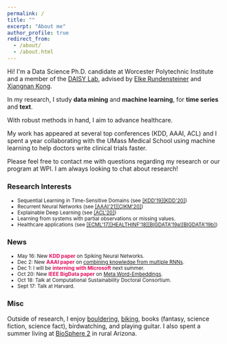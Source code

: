 ```yaml
---
permalink: /
title: ""
excerpt: "About me" 
author_profile: true
redirect_from: 
  - /about/
  - /about.html
---
```



Hi! I'm a Data Science Ph.D. candidate at Worcester Polytechnic Institute and a member of the [DAISY Lab](http://daisy.wpi.edu), advised by [Elke Rundensteiner](https://www.wpi.edu/people/faculty/rundenst) and [Xiangnan Kong](https://web.cs.wpi.edu/~xkong/).

<!--
My research lies at the intersection of  **data mining** and **sequential representation learning** with a focus on time series in partially-observable domains.
-->
<!--
In my research, I am intersecting and advancing **deep learning**, **data mining**, and **reinforcement learning** for **time series** and **text**.
-->
In my research, I study **data mining** and **machine learning**, for **time series** and **text**.
<!--
In my research I am advancing **deep learning**, **data mining**, and **reinforcement learning** methods for **time series** and **text**.
-->
With robust methods in hand, I aim to advance healthcare.
<!--
With robust methods in hand, I aim to increase the quality and accessibility of healthcare to support geographically and economically disadvantaged communities.
-->
<!--
With robust methods in hand, I am interested in applications towards improving the quality of healthcare for disadvantaged communities and towards the mitigation of the ongoing global collapse of biodiversity.
-->

My work has appeared at several top conferences (KDD, AAAI, ACL) and I spent a year collaborating with the UMass Medical School using machine learning to help doctors write clinical trials faster.

<!--
**I am seeking tenure-track faculty positions and post-doc positions starting in January 2022.**
-->
<!---
Ultimately I aim to advance sustainability in machine learning and apply machine learning to sustainability challenges, motivated by the low power consumption of the human brain and the massive carbon footprint of modern deep learning. Much of my work has also focused on human health and I look forward to continuing to solve impactful problems in this domain!
-->

<!--
My CV can be found [here](/files/hartvigsen_cv.pdf).
-->

Please feel free to contact me with questions regarding my research or our program at WPI. I am always looking to chat about research!

### Research Interests
<ul style="margin-bottom: 5px;">
<small>
  <li>Sequential Learning in Time-Sensitive Domains (see <a href="https://thartvigsen.github.io/papers/kdd19.pdf">[KDD'19]</a><a href="https://thartvigsen.github.io/papers/kdd20.pdf">[KDD'20]</a>)</li>
  <li>Recurrent Neural Networks (see <a href="https://thartvigsen.github.io/papers/aaai21.pdf">[AAAI'21]</a><a href="https://thartvigsen.github.io/papers/cikm20.pdf">[CIKM'20]</a>)</li>
  <li>Explainable Deep Learning (see <a href="https://thartvigsen.github.io/papers/acl20.pdf">[ACL'20]</a>)</li>
  <li>Learning from systems with partial observations or missing values.</li>
  <li>Healthcare applications (see <a href="http://ecmlpkdd2017.ijs.si/papers/paperID487.pdf">[ECML'17]</a><a href="https://www.scitepress.org/Papers/2018/65996/65996.pdf">[HEALTHINF'18]</a><a href="https://ieeexplore.ieee.org/abstract/document/9006400">[BIGDATA'19a]</a><a href="https://ieeexplore.ieee.org/abstract/document/9006403">[BIGDATA'19b]</a>)</li>
</small>
</ul>

### News
<ul style="margin-bottom: 5px;">
<small>
<li> May 16: New <span style="color: #E30B5C"><b>KDD paper</b></span> on Spiking Neural Networks.</li>
<li> Dec 2: New <span style="color: #E30B5C"><b>AAAI paper</b></span> on <a href="papers/aaai21.pdf">combining knowledge from multiple RNNs</a>.</li>
<li> Dec 1: I will be <span style="color: #E30B5C"><b>interning with Microsoft</b></span> next summer.</li>
<li> Oct 20: New <span style="color: #E30B5C"><b>IEEE BigData paper</b></span> on <a href="papers/bigdata20.pdf">Meta Word-Embeddings</a>.</li>
<li> Oct 18: Talk at Computational Sustainability Doctoral Consortium.</li>
<li> Sept 17: Talk at Harvard.</li>
<!--
<li> July 17: New CIKM paper on <a href="papers/cikm20.pdf">conditional computation in RNNs</a>.</li>
<li> June 4: Talk at FSU.</li>
<li> May 15: New <b>KDD</b> paper on <a href="papers/kdd20.pdf">Early Multi-label Classification</a>.</li>
<li> April 4: New <b>ACL</b> paper on the <a href="papers/acl20.pdf">interpretability of attention mechanisms for text classification</a>.</li>
-->
</small>
</ul>

<!--
I am generally interested in sequential representation learning, or building vector representations that capture relevant temporal dynamics in sequential data such as time series or text. So far, I have studied and published on early classification, clinical note classification, attention mechanisms for RNNs, meta word embeddings, interpretable machine learning, and irregularly-sampled time series. Much of my work involves Recurrent Neural Networks and Reinforcement Learning. On my [Publications](https://thartvigsen.github.io/publications/) page I describe some of my representative research in more detail. I am also interested in applications to problems of human health and sustainability (particularly conservation biology).
-->


<!--
### Publications

<ul style="list-style: none; background-color: #f8f9f9; border-radius: 8px; margin: 20px 0;">
<small>
<li><b>T. Hartvigsen</b>, C. Sen, X. Kong, E. Rundensteiner. Recurrent Halting Chain for Early Multi-label Classification. In Proc. of <b>KDD, 2020</b>. Research track, acceptance rate: 16.9%. [<a href="papers/kdd20.pdf">pdf</a>] [<a href="https://github.com/Thartvigsen/RecurrentHaltingChain">code</a>]</li>
<li>C. Sen, <b>T. Hartvigsen</b>, B. Yin, X. Kong, E. Rundensteiner. Human Attention Maps for Text Classification:  Do Humans and Neural Networks Focus on the Same Words? In Proc. of <b>ACL, 2020</b>. [<a href="papers/acl20.pdf">pdf</a>] [<a href="https://www.aclweb.org/anthology/2020.acl-main.419/">ACL link</a>] [<a href="http://davis.wpi.edu/dsrg/PROJECTS/YELPHAT/index.html">data</a>].</li>
<li>E. Teeple, <b>T. Hartvigsen</b>, C. Sen, K. Claypool, E. Rundensteiner. Clinical Performance Evaluation of a Machine Learning System for Predicting Hospital-Acquired Clostridium Difficile Infection. In Proc. of <b>HEALTHINF, 2020</b>. [<a href="https://www.scitepress.org/PublicationsDetail.aspx?ID=23u2EM1O4ro%3d&t=1">Paper Link</a>]</li>
<li>C. Sen, <b>T. Hartvigsen</b>, X. Kong, E. Rundensteiner. Patient-Level Classification of Clinical Note Sequences Guided by Attributed Hierarchical Attention. In Proc. of <b>IEEE BigData, 2019</b>. [<a href="https://ieeexplore.ieee.org/abstract/document/9006403">IEEE Link</a>]</li>
<li>C. Sen, <b>T. Hartvigsen</b>, X. Kong, E. Rundensteiner. Learning Temporal Relevance in Longitudinal Medical Notes. In Proc. of <b>IEEE BigData, 2019</b>. [<a href="https://ieeexplore.ieee.org/abstract/document/9006400">IEEE Link</a>]</li>
<li><b>T. Hartvigsen</b>, C. Sen, X. Kong, E. Rundensteiner. Adaptive-Halting Policy Network for Early Classification. In Proc. of <b>KDD, 2019</b>. Research track, acceptance rate: 14.2%. [<a href="https://dl.acm.org/doi/10.1145/3292500.3330974?cid=99659453882">ACM Paper Link</a>] [<a href="papers/kdd19.pdf">pdf</a>] [<a href="https://github.com/Thartvigsen/EARLIEST">code</a>] [<a href="https://www.youtube.com/watch?v=cgApUFeZDzY&list=PLhzEeQSx1uAFVhR8m631pY5TNiP1hkZCn&index=124&t=0s">Promotional Video</a>]</li>
<li>D. Johnston, L. Klindziuk, L. Nazarov, <b>T. Hartvigsen</b>, E. Rundensteiner. Early Diagnosis Prediction with Recurrent Neural Networks. In Proc. of <b>IEEE URTC, 2019</b>.</li>
<li>J. Thadajarassiri, C. Sen, <b>T. Hartvigsen</b>, X. Kong, E. Rundensteiner. Comparing General and Locally-Learned Word Embeddings for Clinical Text Mining. In Proc. of <b>IEEE BHI, 2019</b>. [<a href="papers/bhi19.pdf">pdf</a>]</li>
<li>J. Friend, A. Hauck, S. Kurada, C. Sen, <b>T. Hartvigsen</b>, E. Rundensteiner. Handling Missing Values in Multivariate Time Series Classification. In Proc. of <b>IEEE URTC, 2018</b>.</li>
<li><b>T. Hartvigsen</b>, C. Sen, E. Rundensteiner. Detecting MRSA Infections by Fusing Structured and Unstructured Electronic Health Record Data. <b>Communications in Computer and Information Science, Volume 1024, 2018</b>. [<a href="https://link.springer.com/chapter/10.1007/978-3-030-29196-9_21">pdf</a>]</li>
<li><b>T. Hartvigsen</b>, C. Sen, S. Brownell, E. Teeple, X. Kong, E. Rundensteiner. Early Prediction of MRSA Infections using Electronic Health Records. In Proc. of <b>HEALTHINF, 2018</b>. Shortlisted for Best Student Paper. [<a href="http://www.scitepress.org/Papers/2018/65996/65996.pdf">pdf</a>]</li>
<li>C. Sen, <b>T. Hartvigsen</b>, K. Claypool, E. Rundensteiner. CREST - Risk Prediction for Clostridium Difficile Infection Using Multimodal Data Mining. In Proc. of <b>ECML, 2017</b>. [<a href="http://ecmlpkdd2017.ijs.si/papers/paperID487.pdf">pdf</a>]</li>
</small>
</ul>background-color: #f8f9f9;
<ul style="list-style: none; border-radius: 8px; margin: 20px 0;">

<ul style="border-radius: 8px; margin: 10px 0;">
<h4 itemprop="name">Submitted Manuscripts</h4>
 <li style="margin: 0; padding: 0px 0 0px 54px; list-style: none; background-image: url('images/paper_icon.png'); background-repeat: no-repeat; background-position: left top; background-size: 20px;">
  <h3 itemprop="name">Maximizing Subset Accuracy on Incompletely-Labeled Data</h3>
  <div style="color:#5e81ac">
  W. Gerych, <strong>T. Hartvigsen</strong>, L. Buquicchio, E. Rundensteiner.
  </div>
 </li>

 <li style="margin: 0; padding: 0px 0 0px 54px; list-style: none; background-image: url('images/paper_icon.png'); background-repeat: no-repeat; background-position: left top; background-size: 20px;">
  <h3 itemprop="name">Human-Guided Attention for Explainable Text Classification</h3>
  <div style="color:#5e81ac">
  C. Sen, <strong>T. Hartvigsen</strong>, J. Thadajarassiri, D. Zhang, X. Kong, E. Rundensteiner.
  </div>
 </li>

 <li style="margin: 0; padding: 0px 0 0px 54px; list-style: none; background-image: url('images/paper_icon.png'); background-repeat: no-repeat; background-position: left top; background-size: 20px;">
  <h3 itemprop="name">Deep Positive Unlabeled Learning with a Sequential Bias</h3>
  <div style="color:#5e81ac">
  W. Gerych, <strong>T. Hartvigsen</strong>, L. Buquicchio, K. Chandrasekaran, A. Alajaji, H. Mansoor, E. Rundensteiner, E. Agu.
  </div>
 </li>


 <li style="margin: 0; padding: 0px 0 0px 54px; list-style: none; background-image: url('images/paper_icon.png'); background-repeat: no-repeat; background-position: left top; background-size: 20px;">
  <h3 itemprop="name">Variational Open-Set Recognition</h3>
  <div style="color:#5e81ac">
  L. Buquicchio, W. Gerych, K. Chandrasekaran, A. Alajaji, H. Mansoor, <strong>T. Hartvigsen</strong>, E. Rundensteiner.
  </div>
 </li>

<h4 itemprop="name">2021</h4>

 <li style="margin: 0; padding: 0px 0 0px 54px; list-style: none; background-image: url('images/paper_icon.png'); background-repeat: no-repeat; background-position: left top; background-size: 20px;">
  <h3 itemprop="name">Semi-Supervised Knowledge Amalgamation for Sequence Classification</h3>
  <div style="color:#5e81ac">
  J. Thadajarassiri, <strong>T. Hartvigsen</strong>, X. Kong, E. Rundensteiner.
  </div>

  <div style="color:#a3be8c">
  <strong>AAAI, 2021</strong>. Acceptance rate: 21%.
  </div>

  <div>
  [<a href="papers/aaai21.pdf">pdf</a>]
  [<a href="https://github.com/jida-thada/ska">code</a>]
  </div>
 </li>

<h4 itemprop="name">2020</h4>
 <li style="margin: 0; padding: 0px 0 0px 54px; list-style: none; background-image: url('images/paper_icon.png'); background-repeat: no-repeat; background-position: left top; background-size: 20px;">
  <h3 itemprop="name">Recurrent Halting Chain for Early Multi-label Classification</h3>
  <div style="color:#5e81ac">
  <strong>T. Hartvigsen</strong>, C. Sen, X. Kong, E. Rundensteiner.
  </div>

  <div style="color:#a3be8c">
  <strong>KDD, 2020</strong>. Research track, acceptance rate: 16.9%.
  </div>

  <div>
  [<a href="papers/kdd20.pdf">pdf</a>]
  [<a href="https://dl.acm.org/doi/10.1145/3394486.3403191?cid=99659453882">link</a>]
  [<a href="https://github.com/Thartvigsen/RecurrentHaltingChain">code</a>]
  [<a href=" https://youtu.be/Z1_jFf4DrtI ">20-min KDD Talk</a>]
  [<a href="https://www.youtube.com/watch?v=g8YWCCnkkiI&feature=youtu.be">5-min Poster Talk</a>]
  </div>
 </li>

 <li style="margin: 0; padding: 0px 0 0px 54px; list-style: none; background-image: url('images/paper_icon.png'); background-repeat: no-repeat; background-position: left top; background-size: 20px;">
  <h3 itemprop="name">Human Attention Maps for Text Classification:  Do Humans and Neural Networks Focus on the Same Words?</h3>
  <div style="color:#5e81ac">
  C. Sen, <strong>T. Hartvigsen</strong>, B. Yin, X. Kong, E. Rundensteiner.
  </div>

  <div style="color:#a3be8c">
  <strong>ACL, 2020</strong>. Long paper, acceptance rate: 17.6%.
  </div>

  <div>
  [<a href="papers/acl20.pdf">pdf</a>]
  [<a href="https://www.aclweb.org/anthology/2020.acl-main.419/">link</a>]
  [<a href="http://davis.wpi.edu/dsrg/PROJECTS/YELPHAT/index.html">data</a>]
  [<a href="http://slideslive.com/38929024">ACL talk</a>]
  </div>
 </li>

 <li style="margin: 0; padding: 0px 0 0px 54px; list-style: none; background-image: url('images/paper_icon.png'); background-repeat: no-repeat; background-position: left top; background-size: 20px;">
  <h3 itemprop="name">Learning to Selectively Update State Neurons in Recurrent Networks</h3>
  <div style="color:#5e81ac">
  <strong>T. Hartvigsen</strong>, C. Sen, X. Kong, E. Rundensteiner.
  </div>

  <div style="color:#a3be8c">
  <strong>CIKM, 2020</strong>. Research track, acceptance rate: 18%.
  </div>
  
  <div>
  [<a href="papers/cikm20.pdf">pdf</a>]
  [<a href="https://dl.acm.org/doi/10.1145/3340531.3412018?cid=99659453882">link</a>]
  [<a href="https://github.com/thartvigsen/sarnn">code</a>]
  </div>
 </li>

 <li style="margin: 0; padding: 0px 0 0px 54px; list-style: none; background-image: url('images/paper_icon.png'); background-repeat: no-repeat; background-position: left top; background-size: 20px;">
  <h3 itemprop="name">Learning Similarity-Preserving Meta-Embedding for Text Mining</h3>
  <div style="color:#5e81ac">
  J. Thadajarassiri, C. Sen, <strong>T. Hartvigsen</strong>, X. Kong, E. Rundensteiner.
  </div>

  <div style="color:#a3be8c">
  <strong>IEEE BigData, 2020</strong>. Long paper, acceptance rate: 15.5%.
  </div>

  <div>
  [<a href="papers/bigdata20.pdf">pdf</a>]
  [<a href="https://github.com/jida-thada/simme">code</a>]
  </div>
 </li>

 <li style="margin: 0; padding: 0px 0 0px 54px; list-style: none; background-image: url('images/paper_icon.png'); background-repeat: no-repeat; background-position: left top; background-size: 20px;">
  <h3 itemprop="name">Clinical Performance Evaluation of a Machine Learning System for Predicting Hospital-Acquired Clostridium Difficile Infection</h3>
  <div style="color:#5e81ac">
  E. Teeple, <strong>T. Hartvigsen</strong>, C. Sen, K. Claypool, E. Rundensteiner.
  </div>

  <div style="color:#a3be8c">
  <strong>HEALTHINF, 2020</strong>. Best Poster.
  </div>

  <div>
  [<a href="https://www.scitepress.org/PublicationsDetail.aspx?ID=23u2EM1O4ro%3d&t=1">link</a>]
  </div>
 </li>

<h4 itemprop="name">2019</h4>
 <li style="margin: 0; padding: 0px 0 0px 54px; list-style: none; background-image: url('images/paper_icon.png'); background-repeat: no-repeat; background-position: left top; background-size: 20px;">
  <h3 itemprop="name">Adaptive-Halting Policy Network for Early Classification</h3>
  <div style="color:#5e81ac">
  <strong>T. Hartvigsen</strong>, C. Sen, X. Kong, E. Rundensteiner. 
  </div>

  <div style="color:#a3be8c">
  <strong>KDD, 2019</strong>. Research track, acceptance rate: 14.2%.
  </div>

  <div>
  [<a href="papers/kdd19.pdf">pdf</a>]
  [<a href="https://dl.acm.org/doi/10.1145/3292500.3330974?cid=99659453882">link</a>]
  [<a href="https://github.com/Thartvigsen/EARLIEST">code</a>]
  [<a href="https://www.youtube.com/watch?v=cgApUFeZDzY&list=PLhzEeQSx1uAFVhR8m631pY5TNiP1hkZCn&index=124&t=0s">Promotional Video</a>]
  </div>
 </li>
 
 <li style="margin: 0; padding: 0px 0 0px 54px; list-style: none; background-image: url('images/paper_icon.png'); background-repeat: no-repeat; background-position: left top; background-size: 20px;">
  <h3 itemprop="name">Patient-Level Classification of Clinical Note Sequences Guided by Attributed Hierarchical Attention</h3>
  <div style="color:#5e81ac">
  C. Sen, <strong>T. Hartvigsen</strong>, X. Kong, E. Rundensteiner. 
  </div>

  <div style="color:#a3be8c">
  <strong>IEEE BigData, 2019</strong>.
  </div>

  <div>
  [<a href="https://ieeexplore.ieee.org/abstract/document/9006403">link</a>]
  </div>
 </li>
 
 <li style="margin: 0; padding: 0px 0 0px 54px; list-style: none; background-image: url('images/paper_icon.png'); background-repeat: no-repeat; background-position: left top; background-size: 20px;">
  <h3 itemprop="name">Learning Temporal Relevance in Longitudinal Medical Notes</h3>
  <div style="color:#5e81ac">
  C. Sen, <strong>T. Hartvigsen</strong>, X. Kong, E. Rundensteiner. 
  </div>

  <div style="color:#a3be8c">
  <strong>IEEE BigData, 2019</strong>.
  </div>

  <div>
  [<a href="https://ieeexplore.ieee.org/abstract/document/9006400">link</a>]
  </div>
 </li>
 
 <li style="margin: 0; padding: 0px 0 0px 54px; list-style: none; background-image: url('images/paper_icon.png'); background-repeat: no-repeat; background-position: left top; background-size: 20px;">
  <h3 itemprop="name">Early Diagnosis Prediction with Recurrent Neural Networks</h3>
  <div style="color:#5e81ac">
  D. Johnston, L. Klindziuk, L. Nazarov, <b>T. Hartvigsen</b>, E. Rundensteiner.
  </div>

  <div style="color:#a3be8c">
  <strong>IEEE URTC, 2019</strong>.
  </div>
 </li>
 
 <li style="margin: 0; padding: 0px 0 0px 54px; list-style: none; background-image: url('images/paper_icon.png'); background-repeat: no-repeat; background-position: left top; background-size: 20px;">
  <h3 itemprop="name">Comparing General and Locally-Learned Word Embeddings for Clinical Text Mining</h3>
  <div style="color:#5e81ac">
  J. Thadajarassiri, C. Sen, <b>T. Hartvigsen</b>, X. Kong, E. Rundensteiner.
  </div>

  <div style="color:#a3be8c">
  <strong>IEEE BHI, 2019</strong>.
  </div>

  <div>
  [<a href="papers/bhi19.pdf">pdf</a>]
  </div>
 </li>

<h4 itemprop="name">-2018</h4>
 <li style="margin: 0; padding: 0px 0 0px 54px; list-style: none; background-image: url('images/paper_icon.png'); background-repeat: no-repeat; background-position: left top; background-size: 20px;">
  <h3 itemprop="name">Handling Missing Values in Multivariate Time Series Classification</h3>
  <div style="color:#5e81ac">
  J. Friend, A. Hauck, S. Kurada, C. Sen, <b>T. Hartvigsen</b>, E. Rundensteiner.
  </div>

  <div style="color:#a3be8c">
  <strong>IEEE URTC, 2018</strong>.
  </div>
 </li>
 
 <li style="margin: 0; padding: 0px 0 0px 54px; list-style: none; background-image: url('images/paper_icon.png'); background-repeat: no-repeat; background-position: left top; background-size: 20px;">
  <h3 itemprop="name">Detecting MRSA Infections by Fusing Structured and Unstructured Electronic Health Record Data</h3>
  <div style="color:#5e81ac">
  <b>T. Hartvigsen</b>, C. Sen, E. Rundensteiner.
  </div>

  <div style="color:#a3be8c">
  <strong>Communications in Computer and Information Science, Volume 1024, 2018.</strong>
  </div>

  <div>
  [<a href="https://link.springer.com/chapter/10.1007/978-3-030-29196-9_21">link</a>]
  </div>
 </li>
 
 <li style="margin: 0; padding: 0px 0 0px 54px; list-style: none; background-image: url('images/paper_icon.png'); background-repeat: no-repeat; background-position: left top; background-size: 20px;">
  <h3 itemprop="name">Early Prediction of MRSA Infections using Electronic Health Records</h3>
  <div style="color:#5e81ac">
  <b>T. Hartvigsen</b>, C. Sen, S. Brownell, E. Teeple, X. Kong, E. Rundensteiner.
  </div>

  <div style="color:#a3be8c">
  <strong>HEALTHINF, 2018</strong>. Best student paper short list.
  </div>

  <div>
  [<a href="http://www.scitepress.org/Papers/2018/65996/65996.pdf">pdf</a>]
  </div>
 </li>

 <li style="margin: 0; padding: 0px 0 0px 54px; list-style: none; background-image: url('images/paper_icon.png'); background-repeat: no-repeat; background-position: left top; background-size: 20px;">
  <h3 itemprop="name">CREST - Risk Prediction for Clostridium Difficile Infection Using Multimodal Data Mining</h3>
  <div style="color:#5e81ac">
  C. Sen, <b>T. Hartvigsen</b>, K. Claypool, E. Rundensteiner.
  </div>

  <div style="color:#a3be8c">
  <strong>ECML, 2017</strong>.
  </div>

  <div>
  [<a href="http://ecmlpkdd2017.ijs.si/papers/paperID487.pdf">link</a>]
  </div>
 </li>
</ul>
-->

### Misc

Outside of research, I enjoy [bouldering](/images/climbing2.jpg), [biking](/images/bike.jpg), books (fantasy, science fiction, science fact), birdwatching, and playing guitar.
I also spent a summer living at [BioSphere 2](https://en.wikipedia.org/wiki/Biosphere_2) in rural Arizona.
